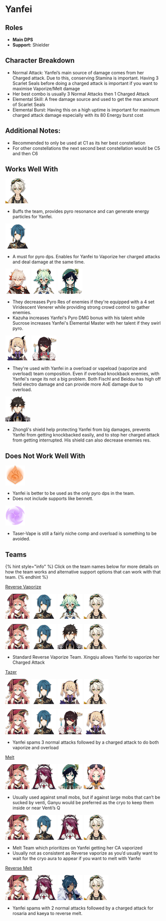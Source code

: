 # Yanfei

## Roles

* **Main DPS**
* **Support:** Shielder

## Character Breakdown

* Normal Attack: Yanfei’s main source of damage comes from her Charged attack. Due to this, conserving Stamina is important. Having 3 Scarlet Seals before doing a charged attack is important if you want to maximise Vaporize/Melt damage
* Her best combo is usually 3 Normal Attacks then 1 Charged Attack
* Elemental Skill: A free damage source and used to get the max amount of Scarlet Seals
* Elemental Burst: Having this on a high uptime is important for maximum charged attack damage especially with its 80 Energy burst cost

## Additional Notes:

* Recommended to only be used at C1 as its her best constellation
* For other constellations the next second best constellation would be C5 and then C6

## Works Well With

![](../../.gitbook/assets/ui_avataricon_bennett.png) 

* Buffs the team, provides pyro resonance and can generate energy particles for Yanfei.

![](../../.gitbook/assets/ui_avataricon_xingqiu.png) 

* A must for pyro dps. Enables for Yanfei to Vaporize her charged attacks and deal damage at the same time.

![](../../.gitbook/assets/ui_avataricon_kazuha.png) ![](../../.gitbook/assets/ui_avataricon_sucrose.png) ![](../../.gitbook/assets/ui_avataricon_venti.png) 

* They decreases Pyro Res of enemies if they're equipped with a 4 set Viridescent Venerer while providing strong crowd control to gather enemies.
* Kazuha increases Yanfei's Pyro DMG bonus with his talent while Sucrose increases Yanfei's Elemental Master with her talent if they swirl pyro.

![](../../.gitbook/assets/ui_avataricon_fischl.png) ![](../../.gitbook/assets/ui_avataricon_beidou.png) 

* They're used with Yanfei in a overload or vapeload \(vaporize and  overload\) team composition. Even if overload knockback enemies, with Yanfei's range its not a big problem. Both Fischl and Beidou has high off field electro damage and can provide more AoE damage due to overload.

![](../../.gitbook/assets/ui_avataricon_zhongli.png) 

* Zhongli's shield help protecting Yanfei from big damages, prevents Yanfei from getting knockbacked easily, and to stop her charged attack from getting interrupted. His shield can also decrease enemies res.

## Does Not Work Well With

![](../../.gitbook/assets/element_pyro.webp) 

* Yanfei is better to be used as the only pyro dps in the team.
* Does not include supports like bennett.

![](../../.gitbook/assets/element_electro.webp) 

* Taser-Vape is still a fairly niche comp and overload is something to be avoided.

## Teams

{% hint style="info" %}
Click on the team names below for more details on how the team works and alternative support options that can work with that team.
{% endhint %}

[Reverse Vaporize](../../teams/reverse-vaporize.md)

![](../../.gitbook/assets/ui_avataricon_yanfei.png) ![](../../.gitbook/assets/ui_avataricon_xingqiu.png) ![](../../.gitbook/assets/ui_avataricon_sucrose.png) ![](../../.gitbook/assets/ui_avataricon_bennett.png) 

![](../../.gitbook/assets/ui_avataricon_yanfei.png) ![](../../.gitbook/assets/ui_avataricon_xingqiu.png) ![](../../.gitbook/assets/ui_avataricon_zhongli.png) ![](../../.gitbook/assets/ui_avataricon_bennett.png) 

* Standard Reverse Vaporize Team. Xingqiu allows Yanfei to vaporize her Charged Attack

[Tazer]()

![](../../.gitbook/assets/ui_avataricon_yanfei.png) ![](../../.gitbook/assets/ui_avataricon_xingqiu.png) ![](../../.gitbook/assets/ui_avataricon_fischl.png) ![](../../.gitbook/assets/ui_avataricon_bennett.png) 

![](../../.gitbook/assets/ui_avataricon_yanfei.png) ![](../../.gitbook/assets/ui_avataricon_xingqiu.png) ![](../../.gitbook/assets/ui_avataricon_beidou.png) ![](../../.gitbook/assets/ui_avataricon_fischl.png) 

* Yanfei spams 3 normal attacks followed by a charged attack to do both vaporize and overload

[Melt](../../teams/melt.md) 

![](../../.gitbook/assets/ui_avataricon_yanfei.png) ![](../../.gitbook/assets/ui_avataricon_rosaria.png) ![](../../.gitbook/assets/ui_avataricon_venti.png) ![](../../.gitbook/assets/ui_avataricon_diona.png) 

* Usually used against small mobs, but if against large mobs that can’t be sucked by venti, Ganyu would be preferred as the cryo to keep them inside or near Venti’s Q

![](../../.gitbook/assets/ui_avataricon_yanfei.png) ![](../../.gitbook/assets/ui_avataricon_xingqiu.png) ![](../../.gitbook/assets/ui_avataricon_rosaria.png) ![](../../.gitbook/assets/ui_avataricon_bennett.png) 

* Melt Team which prioritizes on Yanfei getting her CA vaporized
* Usually not as consistent as Reverse vaporize as you’d usually want to wait for the cryo aura to appear if you want to melt with Yanfei

[Reverse Melt](../../teams/reverse-melt.md)

![](../../.gitbook/assets/ui_avataricon_yanfei.png) ![](../../.gitbook/assets/ui_avataricon_rosaria.png) ![](../../.gitbook/assets/ui_avataricon_kaeya.png) ![](../../.gitbook/assets/ui_avataricon_bennett.png) 

* Yanfei spams with 2 normal attacks followed by a charged attack for rosaria and kaeya to reverse melt.  

